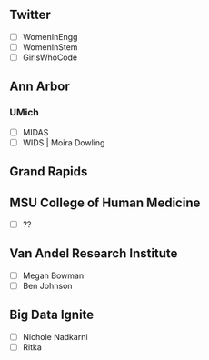 ## Twitter
- [ ] WomenInEngg
- [ ] WomenInStem
- [ ] GirlsWhoCode

## Ann Arbor
### UMich
- [ ] MIDAS
- [ ] WIDS | Moira Dowling

## Grand Rapids
## MSU College of Human Medicine
- [ ] ??

## Van Andel Research Institute
- [ ] Megan Bowman
- [ ] Ben Johnson

## Big Data Ignite
- [ ] Nichole Nadkarni
- [ ] Ritka
